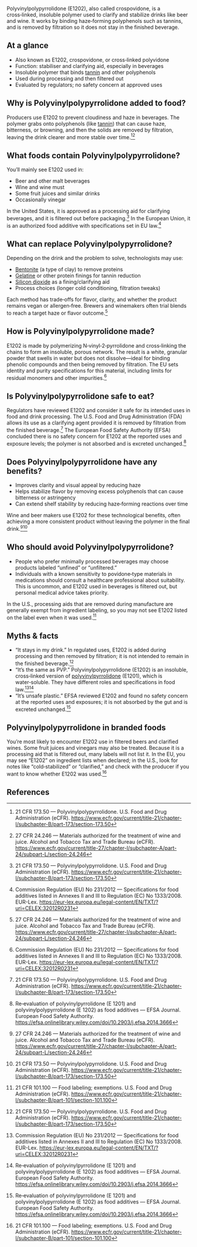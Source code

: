 Polyvinylpolypyrrolidone (E1202), also called crospovidone, is a cross‑linked, insoluble polymer used to clarify and stabilize drinks like beer and wine. It works by binding haze‑forming polyphenols such as tannins, and is removed by filtration so it does not stay in the finished beverage.

<!--more-->

## At a glance
- Also known as E1202, crospovidone, or cross‑linked polyvidone
- Function: stabiliser and clarifying aid, especially in beverages
- Insoluble polymer that binds [tannin](/e181-tannin) and other polyphenols
- Used during processing and then filtered out
- Evaluated by regulators; no safety concern at approved uses

## Why is Polyvinylpolypyrrolidone added to food?
Producers use E1202 to prevent cloudiness and haze in beverages. The polymer grabs onto polyphenols (like [tannin](/e181-tannin)) that can cause haze, bitterness, or browning, and then the solids are removed by filtration, leaving the drink clearer and more stable over time.[^1][^2]

## What foods contain Polyvinylpolypyrrolidone?
You’ll mainly see E1202 used in:
- Beer and other malt beverages
- Wine and wine must
- Some fruit juices and similar drinks
- Occasionally vinegar

In the United States, it is approved as a processing aid for clarifying beverages, and it is filtered out before packaging.[^1] In the European Union, it is an authorized food additive with specifications set in EU law.[^4]

## What can replace Polyvinylpolypyrrolidone?
Depending on the drink and the problem to solve, technologists may use:
- [Bentonite](/e558-bentonite) (a type of clay) to remove proteins
- [Gelatine](/e428-gelatine) or other protein finings for tannin reduction
- [Silicon dioxide](/e551-silicon-dioxide) as a fining/clarifying aid
- Process choices (longer cold conditioning, filtration tweaks)

Each method has trade‑offs for flavor, clarity, and whether the product remains vegan or allergen‑free. Brewers and winemakers often trial blends to reach a target haze or flavor outcome.[^2]

## How is Polyvinylpolypyrrolidone made?
E1202 is made by polymerizing N‑vinyl‑2‑pyrrolidone and cross‑linking the chains to form an insoluble, porous network. The result is a white, granular powder that swells in water but does not dissolve—ideal for binding phenolic compounds and then being removed by filtration. The EU sets identity and purity specifications for this material, including limits for residual monomers and other impurities.[^4]

## Is Polyvinylpolypyrrolidone safe to eat?
Regulators have reviewed E1202 and consider it safe for its intended uses in food and drink processing. The U.S. Food and Drug Administration (FDA) allows its use as a clarifying agent provided it is removed by filtration from the finished beverage.[^1] The European Food Safety Authority (EFSA) concluded there is no safety concern for E1202 at the reported uses and exposure levels; the polymer is not absorbed and is excreted unchanged.[^3]

## Does Polyvinylpolypyrrolidone have any benefits?
- Improves clarity and visual appeal by reducing haze
- Helps stabilize flavor by removing excess polyphenols that can cause bitterness or astringency
- Can extend shelf stability by reducing haze‑forming reactions over time

Wine and beer makers use E1202 for these technological benefits, often achieving a more consistent product without leaving the polymer in the final drink.[^2][^1]

## Who should avoid Polyvinylpolypyrrolidone?
- People who prefer minimally processed beverages may choose products labeled “unfined” or “unfiltered.”
- Individuals with a known sensitivity to povidone‑type materials in medications should consult a healthcare professional about suitability. This is uncommon, and E1202 used in beverages is filtered out, but personal medical advice takes priority.

In the U.S., processing aids that are removed during manufacture are generally exempt from ingredient labeling, so you may not see E1202 listed on the label even when it was used.[^5]

## Myths & facts
- “It stays in my drink.” In regulated uses, E1202 is added during processing and then removed by filtration; it is not intended to remain in the finished beverage.[^1]
- “It’s the same as PVP.” Polyvinylpolypyrrolidone (E1202) is an insoluble, cross‑linked version of [polyvinylpyrrolidone](/e1201-polyvinylpyrrolidone) (E1201), which is water‑soluble. They have different roles and specifications in food law.[^4][^3]
- “It’s unsafe plastic.” EFSA reviewed E1202 and found no safety concern at the reported uses and exposures; it is not absorbed by the gut and is excreted unchanged.[^3]

## Polyvinylpolypyrrolidone in branded foods
You’re most likely to encounter E1202 use in filtered beers and clarified wines. Some fruit juices and vinegars may also be treated. Because it is a processing aid that is filtered out, many labels will not list it. In the EU, you may see “E1202” on ingredient lists when declared; in the U.S., look for notes like “cold‑stabilized” or “clarified,” and check with the producer if you want to know whether E1202 was used.[^5]

## References
[^1]: 21 CFR 173.50 — Polyvinylpolypyrrolidone. U.S. Food and Drug Administration (eCFR). https://www.ecfr.gov/current/title-21/chapter-I/subchapter-B/part-173/section-173.50
[^2]: 27 CFR 24.246 — Materials authorized for the treatment of wine and juice. Alcohol and Tobacco Tax and Trade Bureau (eCFR). https://www.ecfr.gov/current/title-27/chapter-I/subchapter-A/part-24/subpart-L/section-24.246
[^3]: Re‑evaluation of polyvinylpyrrolidone (E 1201) and polyvinylpolypyrrolidone (E 1202) as food additives — EFSA Journal. European Food Safety Authority. https://efsa.onlinelibrary.wiley.com/doi/10.2903/j.efsa.2014.3666
[^4]: Commission Regulation (EU) No 231/2012 — Specifications for food additives listed in Annexes II and III to Regulation (EC) No 1333/2008. EUR-Lex. https://eur-lex.europa.eu/legal-content/EN/TXT/?uri=CELEX:32012R0231
[^5]: 21 CFR 101.100 — Food labeling; exemptions. U.S. Food and Drug Administration (eCFR). https://www.ecfr.gov/current/title-21/chapter-I/subchapter-B/part-101/section-101.100
